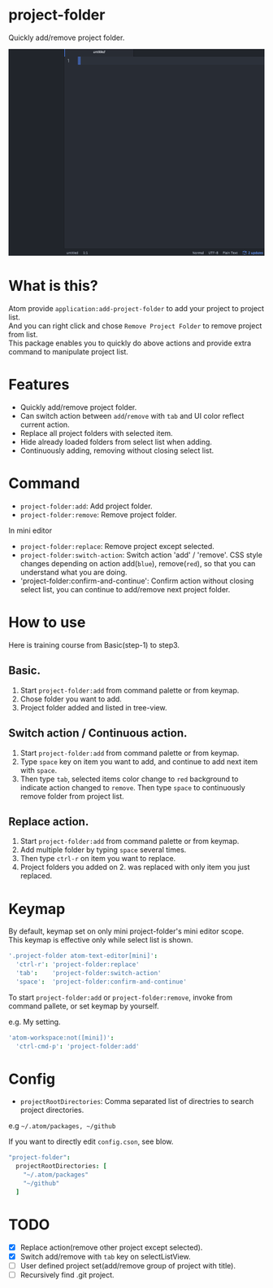 # project-folder

Quickly add/remove project folder.

![gif](https://raw.githubusercontent.com/t9md/t9md/4c2bd2bb8dddfa8af1dd7da0e35944d72200eb24/img/atom-project-folder.gif)

# What is this?

Atom provide `application:add-project-folder` to add your project to project list.  
And you can right click and chose `Remove Project Folder` to remove project from list.  
This package enables you to quickly do above actions and provide extra command to manipulate project list.

# Features

* Quickly add/remove project folder.
* Can switch action between `add`/`remove` with `tab` and UI color reflect current action.
* Replace all project folders with selected item.
* Hide already loaded folders from select list when adding.
* Continuously adding, removing without closing select list.

# Command

* `project-folder:add`: Add project folder.
* `project-folder:remove`: Remove project folder.

In mini editor
* `project-folder:replace`: Remove project except selected.
* `project-folder:switch-action`: Switch action 'add' / 'remove'. CSS style changes depending on action add(`blue`), remove(`red`), so that you can understand what you are doing.
* 'project-folder:confirm-and-continue': Confirm action without closing select list, you can continue to add/remove next project folder.

# How to use

Here is training course from Basic(step-1) to step3.

## Basic.

1. Start `project-folder:add` from command palette or from keymap.
2. Chose folder you want to add.
3. Project folder added and listed in tree-view.

## Switch action / Continuous action.

1. Start `project-folder:add` from command palette or from keymap.
2. Type `space` key on item you want to add, and continue to add next item with `space`.
3. Then type `tab`, selected items color change to `red` background to indicate action changed to `remove`. Then type `space` to continuously remove folder from project list.

##  Replace action.

1. Start `project-folder:add` from command palette or from keymap.
2. Add multiple folder by typing `space` several times.
3. Then type `ctrl-r` on item you want to replace.
4. Project folders you added on 2. was replaced with only item you just replaced.

# Keymap

By default, keymap set on only mini project-folder's mini editor scope.  
This keymap is effective only while select list is shown.

```coffeescript
'.project-folder atom-text-editor[mini]':
  'ctrl-r': 'project-folder:replace'
  'tab':    'project-folder:switch-action'
  'space':  'project-folder:confirm-and-continue'
```

To start `project-folder:add` or `project-folder:remove`, invoke from command pallete, or set keymap by yourself.

e.g. My setting.

```coffeescript
'atom-workspace:not([mini])':
  'ctrl-cmd-p': 'project-folder:add'
```

# Config

* `projectRootDirectories`: Comma separated list of directries to search project directories.

e.g
`~/.atom/packages, ~/github`

If you want to directly edit `config.cson`, see blow.

```coffeescript
"project-folder":
  projectRootDirectories: [
    "~/.atom/packages"
    "~/github"
  ]
```

# TODO
* [x] Replace action(remove other project except selected).
* [x] Switch add/remove with `tab` key on selectListView.
* [ ] User defined project set(add/remove group of project with title).
* [ ] Recursively find .git project.
